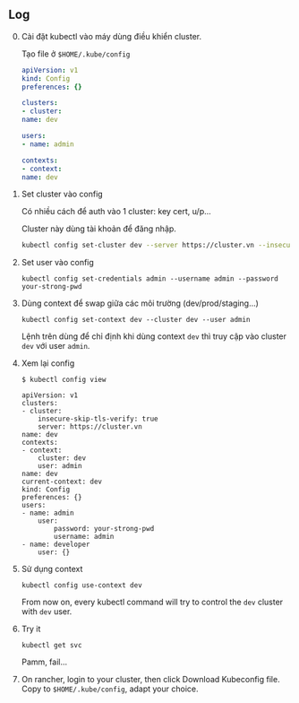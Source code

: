 ## Log

0. Cài đặt kubectl vào máy dùng điều khiển cluster.

    Tạo file ở `$HOME/.kube/config`

    ```yaml
    apiVersion: v1
    kind: Config
    preferences: {}

    clusters:
    - cluster:
    name: dev

    users:
    - name: admin

    contexts:
    - context:
    name: dev
    ```

0. Set cluster vào config

    Có nhiều cách để auth vào 1 cluster: key cert, u/p...

    Cluster này dùng tài khoản để đăng nhập. 

    ```bash
    kubectl config set-cluster dev --server https://cluster.vn --insecure-skip-tls-verify
    ```

0. Set user vào config

    ```
    kubectl config set-credentials admin --username admin --password your-strong-pwd
    ```

0. Dùng context để swap giữa các môi trường (dev/prod/staging...)

    ```
    kubectl config set-context dev --cluster dev --user admin
    ```

    Lệnh trên dùng để chỉ định khi dùng context `dev` thì truy cập vào cluster `dev` với user `admin`.

0. Xem lại config

    ```
    $ kubectl config view

    apiVersion: v1
    clusters:
    - cluster:
        insecure-skip-tls-verify: true
        server: https://cluster.vn
    name: dev
    contexts:
    - context:
        cluster: dev
        user: admin
    name: dev
    current-context: dev
    kind: Config
    preferences: {}
    users:
    - name: admin
        user:
            password: your-strong-pwd
            username: admin
    - name: developer
        user: {}

    ```

0. Sử dụng context

    ```
    kubectl config use-context dev
    ```

    From now on, every kubectl command will try to control the `dev` cluster with `dev` user.

0. Try it

    ```
    kubectl get svc
    ```

    Pamm, fail...

0. On rancher, login to your cluster, then click Download Kubeconfig file. Copy to `$HOME/.kube/config`, adapt your choice.
